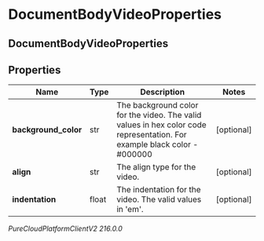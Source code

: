 # DocumentBodyVideoProperties

## DocumentBodyVideoProperties

## Properties

|Name | Type | Description | Notes|
|------------ | ------------- | ------------- | -------------|
| **background_color** | str | The background color for the video. The valid values in hex color code representation. For example black color - #000000 | [optional] |
| **align** | str | The align type for the video. | [optional] |
| **indentation** | float | The indentation for the video. The valid values in &#39;em&#39;. | [optional] |



_PureCloudPlatformClientV2 216.0.0_
